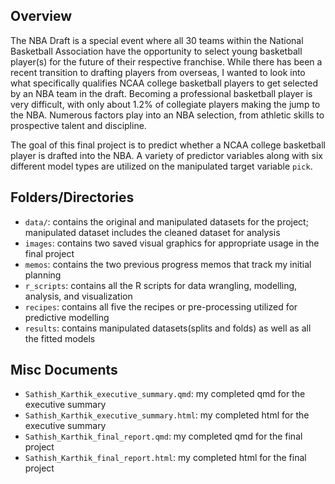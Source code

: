 ## Overview

The NBA Draft is a special event where all 30 teams within the National Basketball Association have the opportunity to select young basketball player(s) for the future of their respective franchise. While there has been a recent transition to drafting players from overseas, I wanted to look into what specifically qualifies NCAA college basketball players to get selected by an NBA team in the draft. Becoming a professional basketball player is very difficult, with only about 1.2% of collegiate players making the jump to the NBA. Numerous factors play into an NBA selection, from athletic skills to prospective talent and discipline. 

The goal of this final project is to predict whether a NCAA college basketball player is drafted into the NBA. A variety of predictor variables along with six different model types are utilized on the manipulated target variable `pick`.

## Folders/Directories

- `data/`: contains the original and manipulated datasets for the project; manipulated dataset includes the cleaned dataset for analysis
- `images`: contains two saved visual graphics for appropriate usage in the final project
- `memos`: contains the two previous progress memos that track my initial planning
- `r_scripts`: contains all the R scripts for data wrangling, modelling, analysis, and visualization
- `recipes`: contains all five the recipes or pre-processing utilized for predictive modelling
- `results`: contains manipulated datasets(splits and folds) as well as all the fitted models

## Misc Documents

- `Sathish_Karthik_executive_summary.qmd`: my completed qmd for the executive summary
- `Sathish_Karthik_executive_summary.html`: my completed html for the executive summary
- `Sathish_Karthik_final_report.qmd`: my completed qmd for the final project
- `Sathish_Karthik_final_report.html`: my completed html for the final project
